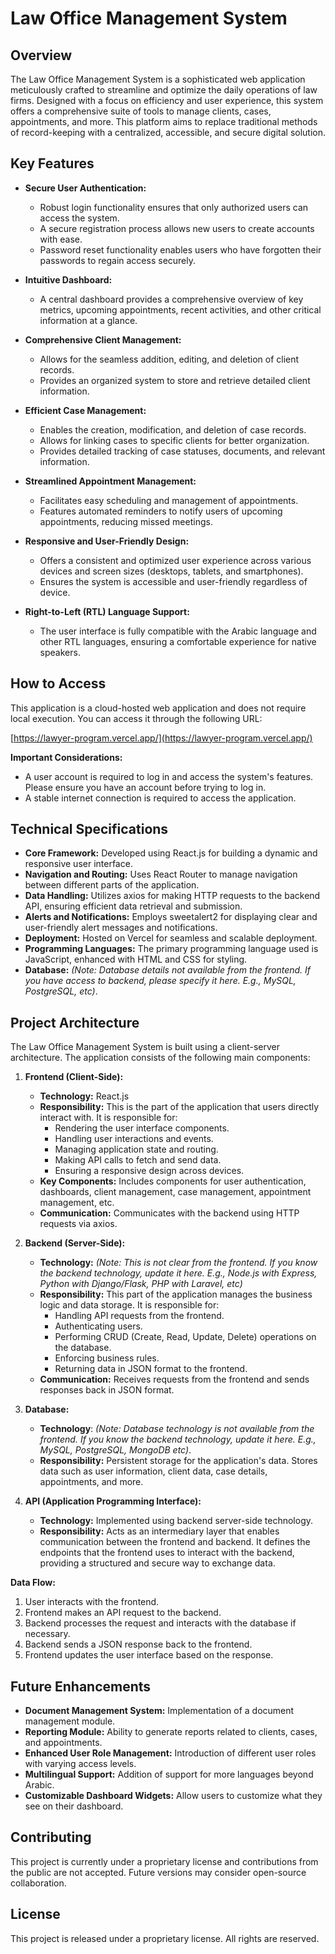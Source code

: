 # Law Office Management System

## Overview

The Law Office Management System is a sophisticated web application meticulously crafted to streamline and optimize the daily operations of law firms. Designed with a focus on efficiency and user experience, this system offers a comprehensive suite of tools to manage clients, cases, appointments, and more. This platform aims to replace traditional methods of record-keeping with a centralized, accessible, and secure digital solution.

## Key Features

- **Secure User Authentication:**
  - Robust login functionality ensures that only authorized users can access the system.
  - A secure registration process allows new users to create accounts with ease.
  - Password reset functionality enables users who have forgotten their passwords to regain access securely.

- **Intuitive Dashboard:**
  - A central dashboard provides a comprehensive overview of key metrics, upcoming appointments, recent activities, and other critical information at a glance.

- **Comprehensive Client Management:**
  - Allows for the seamless addition, editing, and deletion of client records.
  - Provides an organized system to store and retrieve detailed client information.

- **Efficient Case Management:**
  - Enables the creation, modification, and deletion of case records.
  - Allows for linking cases to specific clients for better organization.
  - Provides detailed tracking of case statuses, documents, and relevant information.

- **Streamlined Appointment Management:**
  - Facilitates easy scheduling and management of appointments.
  - Features automated reminders to notify users of upcoming appointments, reducing missed meetings.

- **Responsive and User-Friendly Design:**
  - Offers a consistent and optimized user experience across various devices and screen sizes (desktops, tablets, and smartphones).
  - Ensures the system is accessible and user-friendly regardless of device.

- **Right-to-Left (RTL) Language Support:**
  - The user interface is fully compatible with the Arabic language and other RTL languages, ensuring a comfortable experience for native speakers.

## How to Access

This application is a cloud-hosted web application and does not require local execution. You can access it through the following URL:

[https://lawyer-program.vercel.app/](https://lawyer-program.vercel.app/)

**Important Considerations:**

*   A user account is required to log in and access the system's features. Please ensure you have an account before trying to log in.
*   A stable internet connection is required to access the application.

## Technical Specifications

- **Core Framework:** Developed using React.js for building a dynamic and responsive user interface.
- **Navigation and Routing:** Uses React Router to manage navigation between different parts of the application.
- **Data Handling:** Utilizes axios for making HTTP requests to the backend API, ensuring efficient data retrieval and submission.
- **Alerts and Notifications:** Employs sweetalert2 for displaying clear and user-friendly alert messages and notifications.
- **Deployment:** Hosted on Vercel for seamless and scalable deployment.
- **Programming Languages:** The primary programming language used is JavaScript, enhanced with HTML and CSS for styling.
- **Database:** *(Note: Database details not available from the frontend. If you have access to backend, please specify it here. E.g., MySQL, PostgreSQL, etc)*.

## Project Architecture

The Law Office Management System is built using a client-server architecture. The application consists of the following main components:

1.  **Frontend (Client-Side):**
    -   **Technology:** React.js
    -   **Responsibility:** This is the part of the application that users directly interact with. It is responsible for:
        -   Rendering the user interface components.
        -   Handling user interactions and events.
        -   Managing application state and routing.
        -   Making API calls to fetch and send data.
        -   Ensuring a responsive design across devices.
    -   **Key Components:** Includes components for user authentication, dashboards, client management, case management, appointment management, etc.
    -   **Communication:** Communicates with the backend using HTTP requests via axios.

2.  **Backend (Server-Side):**
    -   **Technology:** *(Note: This is not clear from the frontend. If you know the backend technology, update it here. E.g., Node.js with Express, Python with Django/Flask, PHP with Laravel, etc)*
    -   **Responsibility:** This part of the application manages the business logic and data storage. It is responsible for:
        -   Handling API requests from the frontend.
        -   Authenticating users.
        -   Performing CRUD (Create, Read, Update, Delete) operations on the database.
        -   Enforcing business rules.
        -   Returning data in JSON format to the frontend.
    -   **Communication:** Receives requests from the frontend and sends responses back in JSON format.

3. **Database:**
   - **Technology**: *(Note: Database technology is not available from the frontend. If you know the backend technology, update it here. E.g., MySQL, PostgreSQL, MongoDB etc)*.
   - **Responsibility:** Persistent storage for the application's data. Stores data such as user information, client data, case details, appointments, and more.

4.  **API (Application Programming Interface):**
    -   **Technology:** Implemented using backend server-side technology.
    -   **Responsibility:** Acts as an intermediary layer that enables communication between the frontend and backend. It defines the endpoints that the frontend uses to interact with the backend, providing a structured and secure way to exchange data.

**Data Flow:**

1.  User interacts with the frontend.
2.  Frontend makes an API request to the backend.
3.  Backend processes the request and interacts with the database if necessary.
4.  Backend sends a JSON response back to the frontend.
5.  Frontend updates the user interface based on the response.

## Future Enhancements

- **Document Management System:** Implementation of a document management module.
- **Reporting Module:** Ability to generate reports related to clients, cases, and appointments.
- **Enhanced User Role Management:** Introduction of different user roles with varying access levels.
- **Multilingual Support:** Addition of support for more languages beyond Arabic.
- **Customizable Dashboard Widgets:** Allow users to customize what they see on their dashboard.

## Contributing

This project is currently under a proprietary license and contributions from the public are not accepted. Future versions may consider open-source collaboration.

## License

This project is released under a proprietary license. All rights are reserved.
